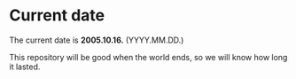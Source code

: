 # Current date

The current date is **2005.10.16.** (YYYY.MM.DD.)

This repository will be good when the world ends, so we will know how long it lasted.